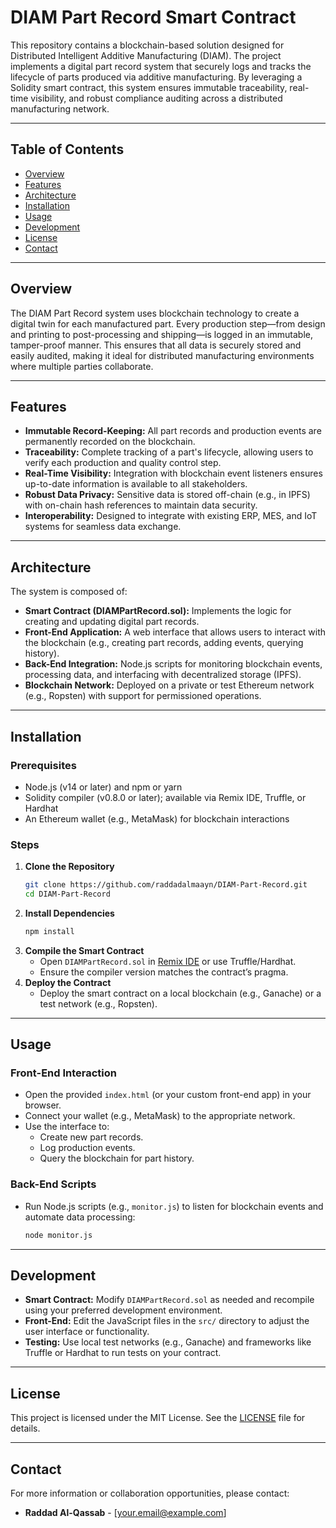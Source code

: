 # DIAM Part Record Smart Contract

This repository contains a blockchain-based solution designed for Distributed Intelligent Additive Manufacturing (DIAM). The project implements a digital part record system that securely logs and tracks the lifecycle of parts produced via additive manufacturing. By leveraging a Solidity smart contract, this system ensures immutable traceability, real-time visibility, and robust compliance auditing across a distributed manufacturing network.

---

## Table of Contents
- [Overview](#overview)
- [Features](#features)
- [Architecture](#architecture)
- [Installation](#installation)
- [Usage](#usage)
- [Development](#development)
- [License](#license)
- [Contact](#contact)

---

## Overview

The DIAM Part Record system uses blockchain technology to create a digital twin for each manufactured part. Every production step—from design and printing to post-processing and shipping—is logged in an immutable, tamper-proof manner. This ensures that all data is securely stored and easily audited, making it ideal for distributed manufacturing environments where multiple parties collaborate.

---

## Features

- **Immutable Record-Keeping:** All part records and production events are permanently recorded on the blockchain.
- **Traceability:** Complete tracking of a part's lifecycle, allowing users to verify each production and quality control step.
- **Real-Time Visibility:** Integration with blockchain event listeners ensures up-to-date information is available to all stakeholders.
- **Robust Data Privacy:** Sensitive data is stored off-chain (e.g., in IPFS) with on-chain hash references to maintain data security.
- **Interoperability:** Designed to integrate with existing ERP, MES, and IoT systems for seamless data exchange.

---

## Architecture

The system is composed of:
- **Smart Contract (DIAMPartRecord.sol):** Implements the logic for creating and updating digital part records.
- **Front-End Application:** A web interface that allows users to interact with the blockchain (e.g., creating part records, adding events, querying history).
- **Back-End Integration:** Node.js scripts for monitoring blockchain events, processing data, and interfacing with decentralized storage (IPFS).
- **Blockchain Network:** Deployed on a private or test Ethereum network (e.g., Ropsten) with support for permissioned operations.

---

## Installation

### Prerequisites
- Node.js (v14 or later) and npm or yarn
- Solidity compiler (v0.8.0 or later); available via Remix IDE, Truffle, or Hardhat
- An Ethereum wallet (e.g., MetaMask) for blockchain interactions

### Steps
1. **Clone the Repository**
    ```bash
    git clone https://github.com/raddadalmaayn/DIAM-Part-Record.git
    cd DIAM-Part-Record
    ```
2. **Install Dependencies**
    ```bash
    npm install
    ```
3. **Compile the Smart Contract**
   - Open `DIAMPartRecord.sol` in [Remix IDE](https://remix.ethereum.org) or use Truffle/Hardhat.
   - Ensure the compiler version matches the contract’s pragma.
4. **Deploy the Contract**
   - Deploy the smart contract on a local blockchain (e.g., Ganache) or a test network (e.g., Ropsten).

---

## Usage

### Front-End Interaction
- Open the provided `index.html` (or your custom front-end app) in your browser.
- Connect your wallet (e.g., MetaMask) to the appropriate network.
- Use the interface to:
  - Create new part records.
  - Log production events.
  - Query the blockchain for part history.

### Back-End Scripts
- Run Node.js scripts (e.g., `monitor.js`) to listen for blockchain events and automate data processing:
    ```bash
    node monitor.js
    ```

---

## Development

- **Smart Contract:** Modify `DIAMPartRecord.sol` as needed and recompile using your preferred development environment.
- **Front-End:** Edit the JavaScript files in the `src/` directory to adjust the user interface or functionality.
- **Testing:** Use local test networks (e.g., Ganache) and frameworks like Truffle or Hardhat to run tests on your contract.

---

## License

This project is licensed under the MIT License. See the [LICENSE](LICENSE) file for details.

---

## Contact

For more information or collaboration opportunities, please contact:

- **Raddad Al-Qassab** - [your.email@example.com]


